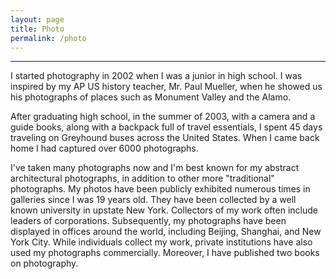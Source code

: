```yaml
---
layout: page
title: Photo
permalink: /photo
---
```

<div id="galleria"></div>

<script src="https://ajax.googleapis.com/ajax/libs/jquery/2.1.1/jquery.min.js"></script>
<script src="https://maxcdn.bootstrapcdn.com/bootstrap/3.3.7/js/bootstrap.min.js" integrity="sha384-Tc5IQib027qvyjSMfHjOMaLkfuWVxZxUPnCJA7l2mCWNIpG9mGCD8wGNIcPD7Txa"
    crossorigin="anonymous"></script>
<script src="/assets/js/galleria-1.4.2.min.js"></script>

<script>
  var imageLocation = '/assets/photos/architecture-reflections/';
  var thumbLocation = imageLocation + 'thumb-ar/';
  var bigLocation = imageLocation;
  var imagePrefix = 'ar';
  var totalImages = 63;
  
  var data = [];

  for (var i = 1; i <= totalImages; i++) {
    if (i < 10) {
      i = '0' + i;
    }
    data.push({
      image : imageLocation + imagePrefix + i + '.jpg',
      thumb : thumbLocation + imagePrefix + i + '.jpg',
      big : imageLocation + imagePrefix + i + '.jpg',
      title: 'architecture reflections #' + i,
      description: 'none'
    });
  }

  // Load the custom theme
  Galleria.loadTheme('/assets/js/galleria/galleria.portfolio.js');
  // Configure Galleria
  Galleria.configure({
    showInfo: true
  });
  // Initialize Galleria
  Galleria.run('#galleria', {
    dataSource: data
  });
</script>

<div class="post">
  <hr>
  <p>I started photography in 2002 when I was a junior in high school. I was inspired by my AP US history teacher, Mr. Paul Mueller, when he showed us his photographs of places such as Monument Valley and the Alamo.</p>
  <p>After graduating high school, in the summer of 2003, with a camera and a guide books, along with a backpack full of travel essentials, I spent 45 days traveling on Greyhound buses across the United States. When I came back home I had captured over 6000 photographs.</p>
  <p>I've taken many photographs now and I'm best known for my abstract architectural photographs, in addition to other more "traditional" photographs. My photos have been publicly exhibited numerous times in galleries since I was 19 years old. They have been collected by a well known university in upstate New York. Collectors of my work often include leaders of corporations. Subsequently, my photographs have been displayed in offices around the world, including Beijing, Shanghai, and New York City. While individuals collect my work, private institutions have also used my photographs commercially. Moreover, I have published two books on photography.</p>
</div>
